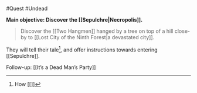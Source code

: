 #Quest #Undead 

**Main objective: Discover the [[Sepulchre|Necropolis]].**
>Discover the [[Two Hangmen]] hanged by a tree on top of a hill close-by to [[Lost City of the Ninth Forest|a devastated city]].

They will tell their tale[^1], and offer instructions towards entering [[Sepulchre]].

Follow-up: [[It’s a Dead Man’s Party]]


[^1]: How [[]]
